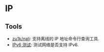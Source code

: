 # IP

## Tools
* [zu1k/nali](https://github.com/zu1k/nali): 支持离线的 IP 地址命令行查询工具.   
* [IPv6 测试](https://test-ipv6.com/): 测试网络是否支持 IPv6.